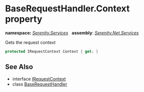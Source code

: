 # BaseRequestHandler.Context property
**namespace:** *[Serenity.Services](../../README.md#serenity.services-namespace)*   **assembly**: *[Serenity.Net.Services](../../README.md)*

Gets the request context

```csharp
protected IRequestContext Context { get; }
```

## See Also

* interface [IRequestContext](../IRequestContext.md)
* class [BaseRequestHandler](../BaseRequestHandler.md)